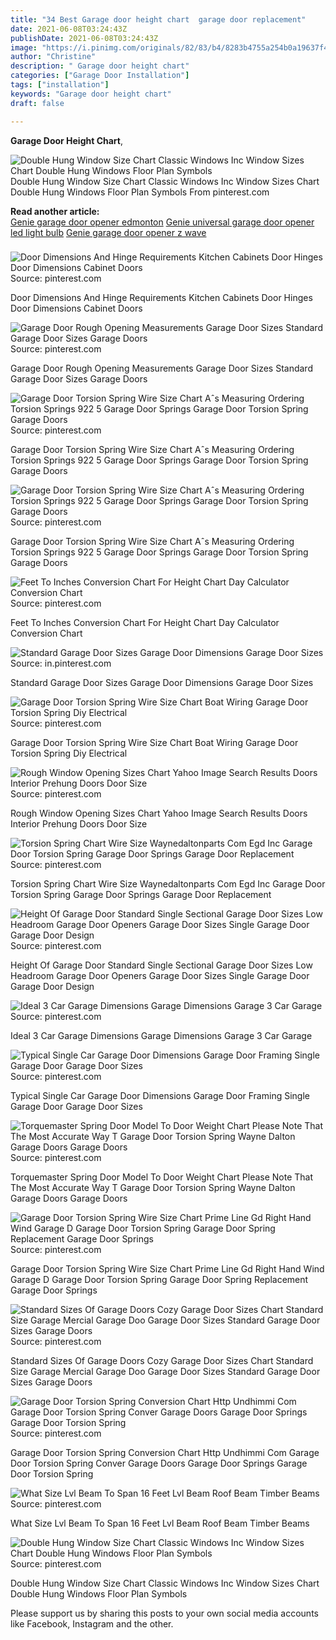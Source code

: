 ```yaml
---
title: "34 Best Garage door height chart  garage door replacement"
date: 2021-06-08T03:24:43Z
publishDate: 2021-06-08T03:24:43Z
image: "https://i.pinimg.com/originals/82/83/b4/8283b4755a254b0a19637f4d2145584d.gif"
author: "Christine"
description: " Garage door height chart"
categories: ["Garage Door Installation"]
tags: ["installation"]
keywords: "Garage door height chart"
draft: false

---
```

<!-- Head tag Code -->
**Garage Door Height Chart**, 

![Double Hung Window Size Chart Classic Windows Inc Window Sizes Chart Double Hung Windows Floor Plan Symbols](https://i.pinimg.com/originals/82/83/b4/8283b4755a254b0a19637f4d2145584d.gif "Double Hung Window Size Chart Classic Windows Inc Window Sizes Chart Double Hung Windows Floor Plan Symbols")
Double Hung Window Size Chart Classic Windows Inc Window Sizes Chart Double Hung Windows Floor Plan Symbols From pinterest.com

**Read another article:**  
[Genie garage door opener edmonton](/genie-garage-door-opener-edmonton/)
[Genie universal garage door opener led light bulb](/genie-universal-garage-door-opener-led-light-bulb/)
[Genie garage door opener z wave](/genie-garage-door-opener-z-wave/)




### 

 


![Door Dimensions And Hinge Requirements Kitchen Cabinets Door Hinges Door Dimensions Cabinet Doors](https://i.pinimg.com/736x/6b/32/13/6b32131787fcbe902307fc9764b0bc63--january--knowledge.jpg "Door Dimensions And Hinge Requirements Kitchen Cabinets Door Hinges Door Dimensions Cabinet Doors")
Source: pinterest.com

Door Dimensions And Hinge Requirements Kitchen Cabinets Door Hinges Door Dimensions Cabinet Doors  

![Garage Door Rough Opening Measurements Garage Door Sizes Standard Garage Door Sizes Garage Doors](https://i.pinimg.com/originals/95/f7/44/95f7442e4ea6a6c380b8f4e8f23f0388.jpg "Garage Door Rough Opening Measurements Garage Door Sizes Standard Garage Door Sizes Garage Doors")
Source: pinterest.com

Garage Door Rough Opening Measurements Garage Door Sizes Standard Garage Door Sizes Garage Doors  

![Garage Door Torsion Spring Wire Size Chart Aˆs Measuring Ordering Torsion Springs 922 5 Garage Door Springs Garage Door Torsion Spring Garage Doors](https://i.pinimg.com/originals/ba/01/ef/ba01ef948e37306dd71c754dad45769e.jpg "Garage Door Torsion Spring Wire Size Chart Aˆs Measuring Ordering Torsion Springs 922 5 Garage Door Springs Garage Door Torsion Spring Garage Doors")
Source: pinterest.com

Garage Door Torsion Spring Wire Size Chart Aˆs Measuring Ordering Torsion Springs 922 5 Garage Door Springs Garage Door Torsion Spring Garage Doors  

![Garage Door Torsion Spring Wire Size Chart Aˆs Measuring Ordering Torsion Springs 922 5 Garage Door Springs Garage Door Torsion Spring Garage Doors](https://i.pinimg.com/736x/ba/01/ef/ba01ef948e37306dd71c754dad45769e.jpg "Garage Door Torsion Spring Wire Size Chart Aˆs Measuring Ordering Torsion Springs 922 5 Garage Door Springs Garage Door Torsion Spring Garage Doors")
Source: pinterest.com

Garage Door Torsion Spring Wire Size Chart Aˆs Measuring Ordering Torsion Springs 922 5 Garage Door Springs Garage Door Torsion Spring Garage Doors  

![Feet To Inches Conversion Chart For Height Chart Day Calculator Conversion Chart](https://i.pinimg.com/originals/9d/d8/ed/9dd8ed09cd329411f7f4b31b7e122956.png "Feet To Inches Conversion Chart For Height Chart Day Calculator Conversion Chart")
Source: pinterest.com

Feet To Inches Conversion Chart For Height Chart Day Calculator Conversion Chart  

![Standard Garage Door Sizes Garage Door Dimensions Garage Door Sizes](https://i.pinimg.com/originals/87/aa/32/87aa32e514deaaf16a9a2e023ba6f6d4.jpg "Standard Garage Door Sizes Garage Door Dimensions Garage Door Sizes")
Source: in.pinterest.com

Standard Garage Door Sizes Garage Door Dimensions Garage Door Sizes  

![Garage Door Torsion Spring Wire Size Chart Boat Wiring Garage Door Torsion Spring Diy Electrical](https://i.pinimg.com/originals/d2/6f/c0/d26fc0dc994c91e65768390927e96df2.jpg "Garage Door Torsion Spring Wire Size Chart Boat Wiring Garage Door Torsion Spring Diy Electrical")
Source: pinterest.com

Garage Door Torsion Spring Wire Size Chart Boat Wiring Garage Door Torsion Spring Diy Electrical  

![Rough Window Opening Sizes Chart Yahoo Image Search Results Doors Interior Prehung Doors Door Size](https://i.pinimg.com/originals/67/92/5d/67925d34dcb1c363d7c1473703ab9970.png "Rough Window Opening Sizes Chart Yahoo Image Search Results Doors Interior Prehung Doors Door Size")
Source: pinterest.com

Rough Window Opening Sizes Chart Yahoo Image Search Results Doors Interior Prehung Doors Door Size  

![Torsion Spring Chart Wire Size Waynedaltonparts Com Egd Inc Garage Door Torsion Spring Garage Door Springs Garage Door Replacement](https://i.pinimg.com/474x/e1/ec/fe/e1ecfea3e75dbea6abe395c6cef7dd82.jpg "Torsion Spring Chart Wire Size Waynedaltonparts Com Egd Inc Garage Door Torsion Spring Garage Door Springs Garage Door Replacement")
Source: pinterest.com

Torsion Spring Chart Wire Size Waynedaltonparts Com Egd Inc Garage Door Torsion Spring Garage Door Springs Garage Door Replacement  

![Height Of Garage Door Standard Single Sectional Garage Door Sizes Low Headroom Garage Door Openers Garage Door Sizes Single Garage Door Garage Door Design](https://i.pinimg.com/originals/29/d5/3f/29d53f2cbc5ab710252ce238fd53fcfe.jpg "Height Of Garage Door Standard Single Sectional Garage Door Sizes Low Headroom Garage Door Openers Garage Door Sizes Single Garage Door Garage Door Design")
Source: pinterest.com

Height Of Garage Door Standard Single Sectional Garage Door Sizes Low Headroom Garage Door Openers Garage Door Sizes Single Garage Door Garage Door Design  

![Ideal 3 Car Garage Dimensions Garage Dimensions Garage 3 Car Garage](https://i.ytimg.com/vi/R-IJmotK9Wk/maxresdefault.jpg "Ideal 3 Car Garage Dimensions Garage Dimensions Garage 3 Car Garage")
Source: pinterest.com

Ideal 3 Car Garage Dimensions Garage Dimensions Garage 3 Car Garage  

![Typical Single Car Garage Door Dimensions Garage Door Framing Single Garage Door Garage Door Sizes](https://i.pinimg.com/originals/b1/3f/10/b13f10b41c3788ca5a84f37bf3db001a.jpg "Typical Single Car Garage Door Dimensions Garage Door Framing Single Garage Door Garage Door Sizes")
Source: pinterest.com

Typical Single Car Garage Door Dimensions Garage Door Framing Single Garage Door Garage Door Sizes  

![Torquemaster Spring Door Model To Door Weight Chart Please Note That The Most Accurate Way T Garage Door Torsion Spring Wayne Dalton Garage Doors Garage Doors](https://i.pinimg.com/736x/09/4c/fb/094cfb17af89be43e8441240df3535c9.jpg "Torquemaster Spring Door Model To Door Weight Chart Please Note That The Most Accurate Way T Garage Door Torsion Spring Wayne Dalton Garage Doors Garage Doors")
Source: pinterest.com

Torquemaster Spring Door Model To Door Weight Chart Please Note That The Most Accurate Way T Garage Door Torsion Spring Wayne Dalton Garage Doors Garage Doors  

![Garage Door Torsion Spring Wire Size Chart Prime Line Gd Right Hand Wind Garage D Garage Door Torsion Spring Garage Door Spring Replacement Garage Door Springs](https://i.pinimg.com/736x/fe/97/dd/fe97ddd8f8337d06ca5d7cc026ed2930.jpg "Garage Door Torsion Spring Wire Size Chart Prime Line Gd Right Hand Wind Garage D Garage Door Torsion Spring Garage Door Spring Replacement Garage Door Springs")
Source: pinterest.com

Garage Door Torsion Spring Wire Size Chart Prime Line Gd Right Hand Wind Garage D Garage Door Torsion Spring Garage Door Spring Replacement Garage Door Springs  

![Standard Sizes Of Garage Doors Cozy Garage Door Sizes Chart Standard Size Garage Mercial Garage Doo Garage Door Sizes Standard Garage Door Sizes Garage Doors](https://i.pinimg.com/originals/56/79/05/567905c1b8972be4d9ba7a718729166f.jpg "Standard Sizes Of Garage Doors Cozy Garage Door Sizes Chart Standard Size Garage Mercial Garage Doo Garage Door Sizes Standard Garage Door Sizes Garage Doors")
Source: pinterest.com

Standard Sizes Of Garage Doors Cozy Garage Door Sizes Chart Standard Size Garage Mercial Garage Doo Garage Door Sizes Standard Garage Door Sizes Garage Doors  

![Garage Door Torsion Spring Conversion Chart Http Undhimmi Com Garage Door Torsion Spring Conver Garage Doors Garage Door Springs Garage Door Torsion Spring](https://i.pinimg.com/originals/56/2a/42/562a421ee4c67d6ecde267386e7a8e3a.jpg "Garage Door Torsion Spring Conversion Chart Http Undhimmi Com Garage Door Torsion Spring Conver Garage Doors Garage Door Springs Garage Door Torsion Spring")
Source: pinterest.com

Garage Door Torsion Spring Conversion Chart Http Undhimmi Com Garage Door Torsion Spring Conver Garage Doors Garage Door Springs Garage Door Torsion Spring  

![What Size Lvl Beam To Span 16 Feet Lvl Beam Roof Beam Timber Beams](https://i.pinimg.com/originals/4b/42/19/4b42192977f10e62830ebc9198106a6b.jpg "What Size Lvl Beam To Span 16 Feet Lvl Beam Roof Beam Timber Beams")
Source: pinterest.com

What Size Lvl Beam To Span 16 Feet Lvl Beam Roof Beam Timber Beams  

![Double Hung Window Size Chart Classic Windows Inc Window Sizes Chart Double Hung Windows Floor Plan Symbols](https://i.pinimg.com/originals/82/83/b4/8283b4755a254b0a19637f4d2145584d.gif "Double Hung Window Size Chart Classic Windows Inc Window Sizes Chart Double Hung Windows Floor Plan Symbols")
Source: pinterest.com

Double Hung Window Size Chart Classic Windows Inc Window Sizes Chart Double Hung Windows Floor Plan Symbols  

Please support us by sharing this posts to your own social media accounts like Facebook, Instagram and the other.

